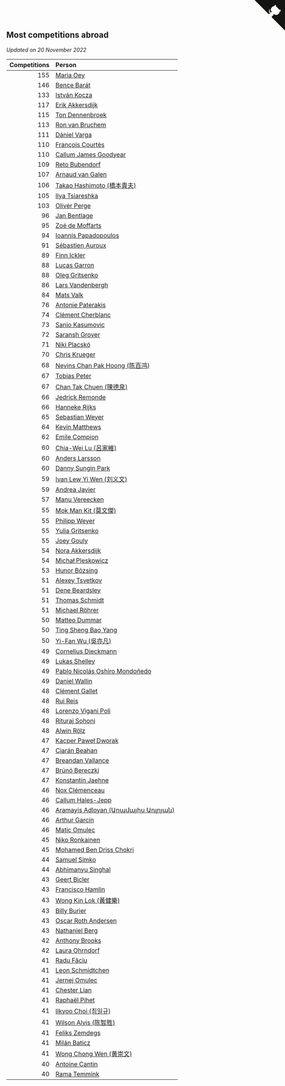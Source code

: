 ## Most competitions abroad

*Updated on 20 November 2022*

| Competitions | Person |
| ---: | :--- |
| 155 | [Maria Oey](https://www.worldcubeassociation.org/persons/2007OEYM01) |
| 146 | [Bence Barát](https://www.worldcubeassociation.org/persons/2008BARA01) |
| 133 | [István Kocza](https://www.worldcubeassociation.org/persons/2005KOCZ01) |
| 117 | [Erik Akkersdijk](https://www.worldcubeassociation.org/persons/2005AKKE01) |
| 115 | [Ton Dennenbroek](https://www.worldcubeassociation.org/persons/2003DENN01) |
| 113 | [Ron van Bruchem](https://www.worldcubeassociation.org/persons/2003BRUC01) |
| 111 | [Dániel Varga](https://www.worldcubeassociation.org/persons/2008VARG01) |
| 110 | [François Courtès](https://www.worldcubeassociation.org/persons/2008COUR01) |
| 110 | [Callum James Goodyear](https://www.worldcubeassociation.org/persons/2012GOOD02) |
| 109 | [Reto Bubendorf](https://www.worldcubeassociation.org/persons/2012BUBE01) |
| 107 | [Arnaud van Galen](https://www.worldcubeassociation.org/persons/2006GALE01) |
| 106 | [Takao Hashimoto (橋本貴夫)](https://www.worldcubeassociation.org/persons/2007HASH01) |
| 105 | [Ilya Tsiareshka](https://www.worldcubeassociation.org/persons/2012TERE01) |
| 103 | [Olivér Perge](https://www.worldcubeassociation.org/persons/2007PERG01) |
| 96 | [Jan Bentlage](https://www.worldcubeassociation.org/persons/2010BENT01) |
| 95 | [Zoé de Moffarts](https://www.worldcubeassociation.org/persons/2010MOFF02) |
| 94 | [Ioannis Papadopoulos](https://www.worldcubeassociation.org/persons/2013PAPA01) |
| 91 | [Sébastien Auroux](https://www.worldcubeassociation.org/persons/2008AURO01) |
| 89 | [Finn Ickler](https://www.worldcubeassociation.org/persons/2012ICKL01) |
| 88 | [Lucas Garron](https://www.worldcubeassociation.org/persons/2006GARR01) |
| 88 | [Oleg Gritsenko](https://www.worldcubeassociation.org/persons/2011GRIT01) |
| 86 | [Lars Vandenbergh](https://www.worldcubeassociation.org/persons/2003VAND01) |
| 84 | [Mats Valk](https://www.worldcubeassociation.org/persons/2007VALK01) |
| 76 | [Antonie Paterakis](https://www.worldcubeassociation.org/persons/2012PATE01) |
| 74 | [Clément Cherblanc](https://www.worldcubeassociation.org/persons/2014CHER05) |
| 73 | [Sanio Kasumovic](https://www.worldcubeassociation.org/persons/2009KASU01) |
| 72 | [Saransh Grover](https://www.worldcubeassociation.org/persons/2014GROV01) |
| 71 | [Niki Placskó](https://www.worldcubeassociation.org/persons/2008PLAC01) |
| 70 | [Chris Krueger](https://www.worldcubeassociation.org/persons/2006KRUE01) |
| 68 | [Nevins Chan Pak Hoong (陈百鸿)](https://www.worldcubeassociation.org/persons/2010CHAN20) |
| 67 | [Tobias Peter](https://www.worldcubeassociation.org/persons/2014PETE03) |
| 67 | [Chan Tak Chuen (陳德泉)](https://www.worldcubeassociation.org/persons/2007CHUE01) |
| 66 | [Jedrick Remonde](https://www.worldcubeassociation.org/persons/2008REMO01) |
| 66 | [Hanneke Rijks](https://www.worldcubeassociation.org/persons/2008RIJK01) |
| 65 | [Sebastian Weyer](https://www.worldcubeassociation.org/persons/2010WEYE02) |
| 64 | [Kevin Matthews](https://www.worldcubeassociation.org/persons/2010MATT02) |
| 62 | [Emile Compion](https://www.worldcubeassociation.org/persons/2007COMP01) |
| 60 | [Chia-Wei Lu (呂家維)](https://www.worldcubeassociation.org/persons/2007LUCH01) |
| 60 | [Anders Larsson](https://www.worldcubeassociation.org/persons/2003LARS01) |
| 60 | [Danny Sungin Park](https://www.worldcubeassociation.org/persons/2015PARK13) |
| 59 | [Ivan Lew Yi Wen (刘义文)](https://www.worldcubeassociation.org/persons/2012WENI01) |
| 59 | [Andrea Javier](https://www.worldcubeassociation.org/persons/2010JAVI01) |
| 57 | [Manu Vereecken](https://www.worldcubeassociation.org/persons/2010VERE01) |
| 55 | [Mok Man Kit (莫文傑)](https://www.worldcubeassociation.org/persons/2009KITM01) |
| 55 | [Philipp Weyer](https://www.worldcubeassociation.org/persons/2010WEYE01) |
| 55 | [Yulia Gritsenko](https://www.worldcubeassociation.org/persons/2012SIDO01) |
| 55 | [Joey Gouly](https://www.worldcubeassociation.org/persons/2007GOUL01) |
| 54 | [Nora Akkersdijk](https://www.worldcubeassociation.org/persons/2009CHRI03) |
| 54 | [Michał Pleskowicz](https://www.worldcubeassociation.org/persons/2009PLES01) |
| 53 | [Hunor Bózsing](https://www.worldcubeassociation.org/persons/2009BOZS01) |
| 51 | [Alexey Tsvetkov](https://www.worldcubeassociation.org/persons/2017TSVE02) |
| 51 | [Dene Beardsley](https://www.worldcubeassociation.org/persons/2009BEAR01) |
| 51 | [Thomas Schmidt](https://www.worldcubeassociation.org/persons/2013SCHM02) |
| 51 | [Michael Röhrer](https://www.worldcubeassociation.org/persons/2009ROHR01) |
| 50 | [Matteo Dummar](https://www.worldcubeassociation.org/persons/2017DUMM01) |
| 50 | [Ting Sheng Bao Yang](https://www.worldcubeassociation.org/persons/2008BAOY01) |
| 50 | [Yi-Fan Wu (吳亦凡)](https://www.worldcubeassociation.org/persons/2010WUIF01) |
| 49 | [Cornelius Dieckmann](https://www.worldcubeassociation.org/persons/2009DIEC01) |
| 49 | [Lukas Shelley](https://www.worldcubeassociation.org/persons/2016SHEL03) |
| 49 | [Pablo Nicolás Oshiro Mondoñedo](https://www.worldcubeassociation.org/persons/2010MOND01) |
| 49 | [Daniel Wallin](https://www.worldcubeassociation.org/persons/2013WALL03) |
| 48 | [Clément Gallet](https://www.worldcubeassociation.org/persons/2004GALL02) |
| 48 | [Rui Reis](https://www.worldcubeassociation.org/persons/2015REIS02) |
| 48 | [Lorenzo Vigani Poli](https://www.worldcubeassociation.org/persons/2007POLI01) |
| 48 | [Rituraj Sohoni](https://www.worldcubeassociation.org/persons/2012SOHO01) |
| 48 | [Alwin Rölz](https://www.worldcubeassociation.org/persons/2016ROLZ01) |
| 47 | [Kacper Paweł Dworak](https://www.worldcubeassociation.org/persons/2020DWOR01) |
| 47 | [Ciarán Beahan](https://www.worldcubeassociation.org/persons/2012BEAH01) |
| 47 | [Breandan Vallance](https://www.worldcubeassociation.org/persons/2007VALL01) |
| 47 | [Brúnó Bereczki](https://www.worldcubeassociation.org/persons/2008BERE01) |
| 47 | [Konstantin Jaehne](https://www.worldcubeassociation.org/persons/2015JAEH01) |
| 46 | [Nox Clémenceau](https://www.worldcubeassociation.org/persons/2015CLEM03) |
| 46 | [Callum Hales-Jepp](https://www.worldcubeassociation.org/persons/2012HALE01) |
| 46 | [Aramayis Adloyan (Արամայիս Ադլոյան)](https://www.worldcubeassociation.org/persons/2012ADLO01) |
| 46 | [Arthur Garcin](https://www.worldcubeassociation.org/persons/2014GARC27) |
| 46 | [Matic Omulec](https://www.worldcubeassociation.org/persons/2010OMUL02) |
| 45 | [Niko Ronkainen](https://www.worldcubeassociation.org/persons/2010RONK01) |
| 45 | [Mohamed Ben Driss Chokri](https://www.worldcubeassociation.org/persons/2015CHOK01) |
| 44 | [Samuel Simko](https://www.worldcubeassociation.org/persons/2016SIMK01) |
| 44 | [Abhimanyu Singhal](https://www.worldcubeassociation.org/persons/2013SING12) |
| 43 | [Geert Bicler](https://www.worldcubeassociation.org/persons/2010BICL01) |
| 43 | [Francisco Hamlin](https://www.worldcubeassociation.org/persons/2012HAML01) |
| 43 | [Wong Kin Lok (黃健樂)](https://www.worldcubeassociation.org/persons/2014LOKW01) |
| 43 | [Billy Burier](https://www.worldcubeassociation.org/persons/2014BURI01) |
| 43 | [Oscar Roth Andersen](https://www.worldcubeassociation.org/persons/2008ANDE02) |
| 43 | [Nathaniel Berg](https://www.worldcubeassociation.org/persons/2012BERG04) |
| 42 | [Anthony Brooks](https://www.worldcubeassociation.org/persons/2008SEAR01) |
| 42 | [Laura Ohrndorf](https://www.worldcubeassociation.org/persons/2009OHRN01) |
| 41 | [Radu Făciu](https://www.worldcubeassociation.org/persons/2009FACI01) |
| 41 | [Leon Schmidtchen](https://www.worldcubeassociation.org/persons/2010SCHM01) |
| 41 | [Jernej Omulec](https://www.worldcubeassociation.org/persons/2010OMUL01) |
| 41 | [Chester Lian](https://www.worldcubeassociation.org/persons/2009LIAN03) |
| 41 | [Raphaël Pihet](https://www.worldcubeassociation.org/persons/2011PIHE01) |
| 41 | [Ilkyoo Choi (최일규)](https://www.worldcubeassociation.org/persons/2008CHOI04) |
| 41 | [Wilson Alvis (陈智胜)](https://www.worldcubeassociation.org/persons/2011ALVI01) |
| 41 | [Feliks Zemdegs](https://www.worldcubeassociation.org/persons/2009ZEMD01) |
| 41 | [Milán Baticz](https://www.worldcubeassociation.org/persons/2005BATI01) |
| 41 | [Wong Chong Wen (黄崇文)](https://www.worldcubeassociation.org/persons/2014WENW01) |
| 40 | [Antoine Cantin](https://www.worldcubeassociation.org/persons/2010CANT02) |
| 40 | [Rama Temmink](https://www.worldcubeassociation.org/persons/2006TEMM01) |


<a href="https://github.com/JustinTimeCuber/wca_statistics" class="github-corner" aria-label="View source on Github"><svg width="80" height="80" viewBox="0 0 250 250" style="fill:#151513; color:#fff; position: absolute; top: 0; border: 0; right: 0;" aria-hidden="true"><path d="M0,0 L115,115 L130,115 L142,142 L250,250 L250,0 Z"></path><path d="M128.3,109.0 C113.8,99.7 119.0,89.6 119.0,89.6 C122.0,82.7 120.5,78.6 120.5,78.6 C119.2,72.0 123.4,76.3 123.4,76.3 C127.3,80.9 125.5,87.3 125.5,87.3 C122.9,97.6 130.6,101.9 134.4,103.2" fill="currentColor" style="transform-origin: 130px 106px;" class="octo-arm"></path><path d="M115.0,115.0 C114.9,115.1 118.7,116.5 119.8,115.4 L133.7,101.6 C136.9,99.2 139.9,98.4 142.2,98.6 C133.8,88.0 127.5,74.4 143.8,58.0 C148.5,53.4 154.0,51.2 159.7,51.0 C160.3,49.4 163.2,43.6 171.4,40.1 C171.4,40.1 176.1,42.5 178.8,56.2 C183.1,58.6 187.2,61.8 190.9,65.4 C194.5,69.0 197.7,73.2 200.1,77.6 C213.8,80.2 216.3,84.9 216.3,84.9 C212.7,93.1 206.9,96.0 205.4,96.6 C205.1,102.4 203.0,107.8 198.3,112.5 C181.9,128.9 168.3,122.5 157.7,114.1 C157.9,116.9 156.7,120.9 152.7,124.9 L141.0,136.5 C139.8,137.7 141.6,141.9 141.8,141.8 Z" fill="currentColor" class="octo-body"></path></svg></a><style>.github-corner:hover .octo-arm{animation:octocat-wave 560ms ease-in-out}@keyframes octocat-wave{0%,100%{transform:rotate(0)}20%,60%{transform:rotate(-25deg)}40%,80%{transform:rotate(10deg)}}@media (max-width:500px){.github-corner:hover .octo-arm{animation:none}.github-corner .octo-arm{animation:octocat-wave 560ms ease-in-out}}</style>
